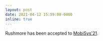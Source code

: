 ```yaml
---
layout: post
date: 2021-04-12 15:59:00-0400
inline: true
---
```


Rushmore has been accepted to [MobiSys'21](https://www.sigmobile.org/mobisys/2021/).
